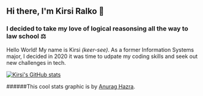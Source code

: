 ## Hi there, I'm Kirsi Ralko 👋

### I decided to take my love of logical reasonsing all the way to law school ⚖️

Hello World! My name is Kirsi <em>(keer-see)</em>.  As a former Information Systems major, I decided in 2020 it was time to udpate my coding skills and seek out new challenges in tech.

[![Kirsi's GitHub stats](https://github-readme-stats.vercel.app/api?username=kirsralk&theme=dracula&show_icons=true)](https://github.com/kirsralk/github-readme-stats)  

######This cool stats graphic is by [Anurag Hazra](https://github.com/anuraghazra/github-readme-stats#github-stats-card).
<!--
**kirsralk/kirsralk** is a ✨ _special_ ✨ repository because its `README.md` (this file) appears on your GitHub profile.

Here are some ideas to get you started:

- 🔭 I’m currently working on ...
- 🌱 I’m currently learning ...
- 👯 I’m looking to collaborate on ...
- 🤔 I’m looking for help with ...
- 💬 Ask me about ...
- 📫 How to reach me: ...
- 😄 Pronouns: ...
- ⚡ Fun fact: ...
-->
